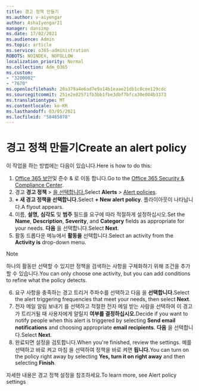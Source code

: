```yaml
---
title: 경고 정책 만들기
ms.author: v-aiyengar
author: AshaIyengar21
manager: dansimp
ms.date: 17/02/2021
ms.audience: Admin
ms.topic: article
ms.service: o365-administration
ROBOTS: NOINDEX, NOFOLLOW
localization_priority: Normal
ms.collection: Adm_O365
ms.custom:
- "3200002"
- "7670"
ms.openlocfilehash: 20a379a4e6ad7e9a14b1eaae21db1c8cee129cdc
ms.sourcegitcommit: 251e2e82571fb3bb1fbe3dbf7bfca30e004b3373
ms.translationtype: MT
ms.contentlocale: ko-KR
ms.lasthandoff: 03/05/2021
ms.locfileid: "50465078"
---
```

# <a name="create-an-alert-policy"></a><span data-ttu-id="c02d8-102">경고 정책 만들기</span><span class="sxs-lookup"><span data-stu-id="c02d8-102">Create an alert policy</span></span>

<span data-ttu-id="c02d8-103">이 작업을 하는 방법에는 다음이 있습니다.</span><span class="sxs-lookup"><span data-stu-id="c02d8-103">Here is how to do this:</span></span>

1. <span data-ttu-id="c02d8-104">[Office 365 보안](https://go.microsoft.com/fwlink/p/?linkid=2077143)및 준수 & 로 이동 합니다.</span><span class="sxs-lookup"><span data-stu-id="c02d8-104">Go to the [Office 365 Security & Compliance Center](https://go.microsoft.com/fwlink/p/?linkid=2077143).</span></span>
1. <span data-ttu-id="c02d8-105">경고 **경고 정책**  >  [을 선택합니다.](https://go.microsoft.com/fwlink/?linkid=2103208)</span><span class="sxs-lookup"><span data-stu-id="c02d8-105">Select **Alerts** > [Alert policies](https://go.microsoft.com/fwlink/?linkid=2103208).</span></span>
1. <span data-ttu-id="c02d8-106">**+ 새 경고 정책을 선택합니다.**</span><span class="sxs-lookup"><span data-stu-id="c02d8-106">Select **+ New alert policy**.</span></span> <span data-ttu-id="c02d8-107">플라이아웃이 나타납니다.</span><span class="sxs-lookup"><span data-stu-id="c02d8-107">A flyout appears.</span></span>
1. <span data-ttu-id="c02d8-108">이름, **설명,** **심각도** 및 **범주** 필드를 요구에 따라 적절하게 설정하십시오.</span><span class="sxs-lookup"><span data-stu-id="c02d8-108">Set the **Name**, **Description**, **Severity**, and **Category** fields as appropriate for your needs.</span></span> <span data-ttu-id="c02d8-109">**다음** 을 선택합니다.</span><span class="sxs-lookup"><span data-stu-id="c02d8-109">Select **Next**.</span></span>
1. <span data-ttu-id="c02d8-110">활동 드롭다운 메뉴에서 **활동을** 선택합니다.</span><span class="sxs-lookup"><span data-stu-id="c02d8-110">Select an activity from the **Activity is** drop-down menu.</span></span>
> [!NOTE]
>  <span data-ttu-id="c02d8-111">하나의 활동만 선택할 수 있지만 정책을 검색하는 사항을 구체화하기 위해 조건을 추가할 수 있습니다.</span><span class="sxs-lookup"><span data-stu-id="c02d8-111">You can only choose one activity, but you can add conditions to refine what the policy detects.</span></span>
6. <span data-ttu-id="c02d8-112">요구 사항을 충족하는 경고 트리거 주파수를 선택하고 다음 을 **선택합니다.**</span><span class="sxs-lookup"><span data-stu-id="c02d8-112">Select the alert triggering frequencies that meet your needs, then select **Next**.</span></span>
7. <span data-ttu-id="c02d8-113">전자 메일 알림 보내기 를 선택하고 적절한  전자 메일 받는 사람을 선택하여 이 경고가 트리거될 때 사용자에게 알릴지 **여부를 결정하십시오.**</span><span class="sxs-lookup"><span data-stu-id="c02d8-113">Decide if you want to notify people when this alert is triggered by selecting **Send email notifications** and choosing appropriate **email recipients**.</span></span> <span data-ttu-id="c02d8-114">**다음** 을 선택합니다.</span><span class="sxs-lookup"><span data-stu-id="c02d8-114">Select **Next**.</span></span>
8. <span data-ttu-id="c02d8-115">완료되면 설정을 검토합니다.</span><span class="sxs-lookup"><span data-stu-id="c02d8-115">When you're finished, review the settings.</span></span> <span data-ttu-id="c02d8-116">예를 선택하고 바로 켜고 마침  을 선택하여 정책을 바로 켜면 **됩니다.**</span><span class="sxs-lookup"><span data-stu-id="c02d8-116">You can turn on the policy right away by selecting **Yes, turn it on right away** and then selecting **Finish**.</span></span>

<span data-ttu-id="c02d8-117">자세한 내용은 경고 정책 설정을 참조하세요.</span><span class="sxs-lookup"><span data-stu-id="c02d8-117">To learn more, see Alert policy settings</span></span>


